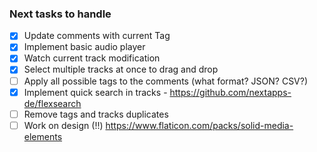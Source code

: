 ### Next tasks to handle

- [x] Update comments with current Tag
- [x] Implement basic audio player
- [x] Watch current track modification
- [x] Select multiple tracks at once to drag and drop
- [ ] Apply all possible tags to the comments (what format? JSON? CSV?)
- [x] Implement quick search in tracks - https://github.com/nextapps-de/flexsearch
- [ ] Remove tags and tracks duplicates
- [ ] Work on design (!!) https://www.flaticon.com/packs/solid-media-elements

